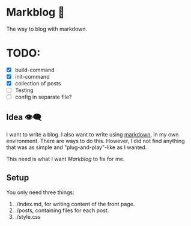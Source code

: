 # Markblog 📖
The way to blog with markdown. 

# TODO: 
- [X] build-command
- [X] init-command 
- [X] collection of posts
- [ ] Testing 
- [ ] config in separate file? 

## Idea 👁‍🗨
I want to write a blog. I also want to write using [markdown](https://en.wikipedia.org/wiki/Markdown), in my own environment. 
There are ways to do this. However, I did not find anything 
that was as simple and "plug-and-play"-like as I wanted. 

This need is what I want _Markblog_ to fix for me. 

## Setup
You only need three things: 
1. ./index.md, for writing content of the front page. 
2. ./posts, containing files for each post.
3. ./style.css 